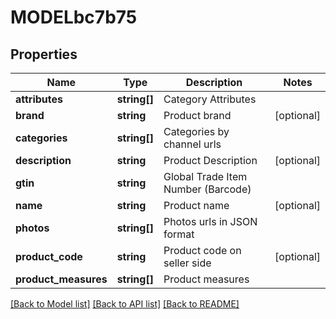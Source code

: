 # MODELbc7b75

## Properties
Name | Type | Description | Notes
------------ | ------------- | ------------- | -------------
**attributes** | **string[]** | Category Attributes | 
**brand** | **string** | Product brand | [optional] 
**categories** | **string[]** | Categories by channel urls | 
**description** | **string** | Product Description | [optional] 
**gtin** | **string** | Global Trade Item Number (Barcode) | 
**name** | **string** | Product name | [optional] 
**photos** | **string[]** | Photos urls in JSON format | 
**product_code** | **string** | Product code on seller side | [optional] 
**product_measures** | **string[]** | Product measures | 

[[Back to Model list]](../README.md#documentation-for-models) [[Back to API list]](../README.md#documentation-for-api-endpoints) [[Back to README]](../README.md)


